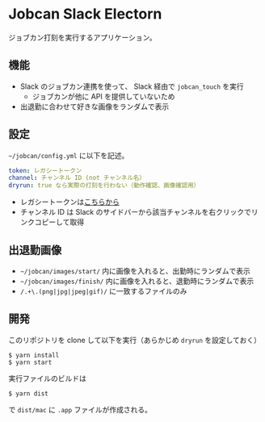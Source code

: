 # Jobcan Slack Electorn

ジョブカン打刻を実行するアプリケーション。

## 機能

- Slack のジョブカン連携を使って、 Slack 経由で `jobcan_touch` を実行
  - ジョブカンが他に API を提供していないため
- 出退勤に合わせて好きな画像をランダムで表示

## 設定

`~/jobcan/config.yml` に以下を記述。

```yaml
token: レガシートークン
channel: チャンネル ID (not チャンネル名）
dryrun: true なら実際の打刻を行わない（動作確認、画像確認用）
```

- レガシートークンは[こちらから](https://api.slack.com/custom-integrations/legacy-tokens)
- チャンネル ID は Slack のサイドバーから該当チャンネルを右クリックでリンクコピーして取得

## 出退勤画像

- `~/jobcan/images/start/` 内に画像を入れると、出勤時にランダムで表示
- `~/jobcan/images/finish/` 内に画像を入れると、退勤時にランダムで表示
- `/.+\.(png|jpg|jpeg|gif)/` に一致するファイルのみ

## 開発

このリポジトリを clone して以下を実行（あらかじめ `dryrun` を設定しておく）

```
$ yarn install
$ yarn start
```

実行ファイルのビルドは

```
$ yarn dist
```

で `dist/mac` に `.app` ファイルが作成される。

